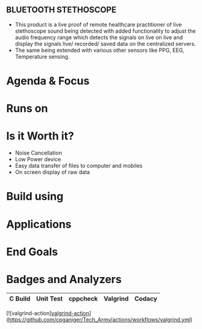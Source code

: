 
## BLUETOOTH STETHOSCOPE

* This product is a live proof of remote healthcare practitioner of live stethoscope sound being detected with added functionality to adjust the audio frequency range which detects the signals on live on live and display the signals live/ recorded/ saved data on the centralized servers.
* The same being extended with various other sensors like PPG, EEG, Temperature sensing.

# Agenda & Focus


# Runs on
# Is it Worth it?
* Noise Cancellation
* Low Power device
* Easy data transfer of files to computer and mobiles
* On screen display of raw data
  
# Build using

# Applications


# End Goals


# Badges and Analyzers

|C Build|Unit Test|cppcheck|Valgrind|Codacy|
|:--:|:--:|:--:|:--:|:--:|
[![valgrind-action][valgrind-action](https://github.com/cpganiger/Tech_Army/actions/workflows/valgrind.yml/badge.svg)](https://github.com/cpganiger/Tech_Army/actions/workflows/valgrind.yml)

